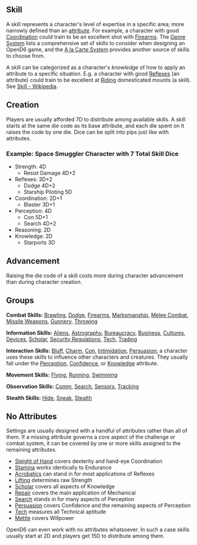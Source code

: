 Skill
-----

A skill represents a character's level of expertise in a specific area; more narrowly defined than an [attribute](Attribute). For example, a character with good [Coordination](Coordination) could train to be an excellent shot with [Firearms](Markmanship#firearms). The [Genre System](GenreSystem) lists a comprehensive set of skills to consider when designing an OpenD6 game, and the [A la Carte System](AlacarteSystem) provides another source of skills to choose from.

A skill can be categorized as a character's _knowledge_ of how to apply an attribute to a specific situation. E.g. a character with good [Reflexes](Reflexes) (an attribute) could train to be excellent at [Riding](Riding) domesticated mounts (a skill). See [Skill - Wikipedia](https://en.wikipedia.org/wiki/Skill).

Creation
--------

Players are usually afforded 7D to distribute among available skills. A skill starts at the same die code as its base attribute, and each die spent on it raises the code by one die. Dice can be split into pips just like with attributes.

### Example: Space Smuggler Character with 7 Total Skill Dice

- Strength: 4D
  - Resist Damage 4D+2
- Reflexes: 3D+2
  - Dodge 4D+2
  - Starship Piloting 5D
- Coordination: 2D+1
  - Blaster 3D+1
- Perception: 4D
  - Con 5D+1
  - Search 4D+2
- Reasoning: 2D
- Knowledge: 2D
  - Starports 3D

Advancement
-----------

Raising the die code of a skill costs more during character advancement than during character creation.

Groups
------

__Combat Skills:__ [Brawling](Fighting#brawling), [Dodge](Dodge), [Firearms](Marksmanship#firearms), [Marksmanship](Marksmanship), [Melee Combat](MeleeCombat), [Missile Weapons](Marksmanship#missile-weapons), [Gunnery](Tech#gunnery), [Throwing](Throwing)

__Information Skills:__ [Aliens](Scholar#aliens), [Astrography](Scholar#astrography), [Bureaucracy](Scholar#bureaucracy), [Business](Business), [Cultures](Scholar#cultures), [Devices](Tech#devices), [Scholar](Scholar), [Security Regulations](Scholar#security-regulations), [Tech](Tech), [Trading](Business#trading)

__Interaction Skills:__ [Bluff](Con#bluff), [Charm](Persuasion#charm), [Con](Con), [Intimidation](Intimidation), [Persuasion](Persuasion); a character uses these skills to influence other characters and creatures. They usually fall under the [Perception](Perception), [Confidence](Confidence), or [Knowledge](Knowledge) attribute.

__Movement Skills:__ [Flying](Flying), [Running](Running), [Swimming](Swimming)

__Observation Skills:__ [Comm](Tech#comm), [Search](Search), [Sensors](Tech#sensors), [Tracking](Search#tracking)

__Stealth Skills:__ [Hide](Hide), [Sneak](Sneak), [Stealth](Sneak#stealth)

No Attributes
-------------

Settings are usually designed with a handful of attributes rather than all of them. If a missing attribute governs a core aspect of the challenge or combat system, it can be covered by one or more skills assigned to the remaining attributes.

- [Sleight of Hand](SleightOfHand) covers dexterity and hand-eye Coordination
- [Stamina](Stamina) works identically to Endurance
- [Acrobatics](Acrobatics) can stand in for most applications of Reflexes
- [Lifting](Lifting) determines raw Strength
- [Scholar](Scholar) covers all aspects of Knowledge
- [Repair](RepairCraft) covers the main application of Mechanical
- [Search](Search) stands in for many aspects of Perception
- [Persuasion](Persuasion) covers Confidence and the remaining aspects of Perception
- [Tech](Tech) measures all Technical aptitude
- [Mettle](Mettle) covers Willpower

OpenD6 can even work with no attributes whatsoever. In such a case skills usually start at 2D and players get 15D to distribute among them.
